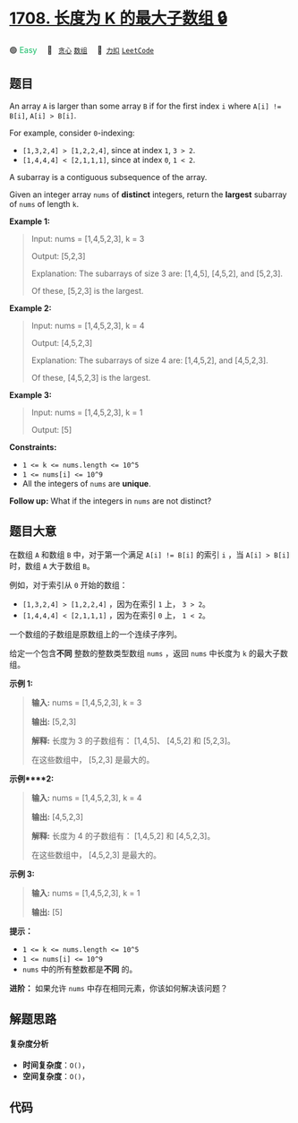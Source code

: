 # [1708. 长度为 K 的最大子数组 🔒](https://2xiao.github.io/leetcode-js/problem/1708.html)

🟢 <font color=#15bd66>Easy</font>&emsp; 🔖&ensp; [`贪心`](/tag/greedy.md) [`数组`](/tag/array.md)&emsp; 🔗&ensp;[`力扣`](https://leetcode.cn/problems/largest-subarray-length-k) [`LeetCode`](https://leetcode.com/problems/largest-subarray-length-k)

## 题目

An array `A` is larger than some array `B` if for the first index `i` where
`A[i] != B[i]`, `A[i] > B[i]`.

For example, consider `0`-indexing:

  * `[1,3,2,4] > [1,2,2,4]`, since at index `1`, `3 > 2`.
  * `[1,4,4,4] < [2,1,1,1]`, since at index `0`, `1 < 2`.

A subarray is a contiguous subsequence of the array.

Given an integer array `nums` of **distinct** integers, return the **largest**
subarray of `nums` of length `k`.



**Example 1:**

> Input: nums = [1,4,5,2,3], k = 3
> 
> Output: [5,2,3]
> 
> Explanation: The subarrays of size 3 are: [1,4,5], [4,5,2], and [5,2,3].
> 
> Of these, [5,2,3] is the largest.

**Example 2:**

> Input: nums = [1,4,5,2,3], k = 4
> 
> Output: [4,5,2,3]
> 
> Explanation: The subarrays of size 4 are: [1,4,5,2], and [4,5,2,3].
> 
> Of these, [4,5,2,3] is the largest.

**Example 3:**

> Input: nums = [1,4,5,2,3], k = 1
> 
> Output: [5]

**Constraints:**

  * `1 <= k <= nums.length <= 10^5`
  * `1 <= nums[i] <= 10^9`
  * All the integers of `nums` are **unique**.



**Follow up:** What if the integers in `nums` are not distinct?


## 题目大意

在数组 `A` 和数组 `B` 中，对于第一个满足 `A[i] != B[i]` 的索引 `i` ，当 `A[i] > B[i]` 时，数组 `A`
大于数组 `B`。

例如，对于索引从 `0` 开始的数组：

  * `[1,3,2,4] > [1,2,2,4]` ，因为在索引 `1` 上， `3 > 2`。
  * `[1,4,4,4] < [2,1,1,1]` ，因为在索引 `0` 上， `1 < 2`。

一个数组的子数组是原数组上的一个连续子序列。

给定一个包含**不同** 整数的整数类型数组 `nums` ，返回 `nums` 中长度为 `k` 的最大子数组。



**示例 1:**

> 
> 
> 
> 
> 
> **输入:** nums = [1,4,5,2,3], k = 3
> 
> **输出:** [5,2,3]
> 
> **解释:** 长度为 3 的子数组有： [1,4,5]、 [4,5,2] 和 [5,2,3]。
> 
> 在这些数组中， [5,2,3] 是最大的。

**示例****2:**

> 
> 
> 
> 
> 
> **输入:** nums = [1,4,5,2,3], k = 4
> 
> **输出:** [4,5,2,3]
> 
> **解释:** 长度为 4 的子数组有： [1,4,5,2] 和 [4,5,2,3]。
> 
> 在这些数组中， [4,5,2,3] 是最大的。

**示例 3:**

> 
> 
> 
> 
> 
> **输入:** nums = [1,4,5,2,3], k = 1
> 
> **输出:** [5]
> 
> 



**提示：**

  * `1 <= k <= nums.length <= 10^5`
  * `1 <= nums[i] <= 10^9`
  * `nums` 中的所有整数都是**不同** 的。



**进阶：** 如果允许 `nums` 中存在相同元素，你该如何解决该问题？


## 解题思路

#### 复杂度分析

- **时间复杂度**：`O()`，
- **空间复杂度**：`O()`，

## 代码

```javascript

```